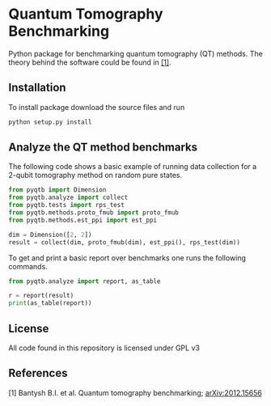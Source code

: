# Quantum Tomography Benchmarking

Python package for benchmarking quantum tomography (QT) methods.
The theory behind the software could be found in [[1]](#ref1).

## Installation

To install package download the source files and run
```bash
python setup.py install
```

## Analyze the QT method benchmarks

The following code shows a basic example of running data collection
for a 2-qubit tomography method on random pure states.
``` python
from pyqtb import Dimension
from pyqtb.analyze import collect
from pyqtb.tests import rps_test
from pyqtb.methods.proto_fmub import proto_fmub
from pyqtb.methods.est_ppi import est_ppi

dim = Dimension([2, 2])
result = collect(dim, proto_fmub(dim), est_ppi(), rps_test(dim))
```

To get and print a basic report over benchmarks one runs the following commands.
``` python
from pyqtb.analyze import report, as_table

r = report(result)
print(as_table(report))
```

## License

All code found in this repository is licensed under GPL v3

## References
<a name="ref1">[1]</a> Bantysh B.I. et al. Quantum tomography benchmarking; <a href="https://arxiv.org/abs/2012.15656">arXiv:2012.15656</a>

